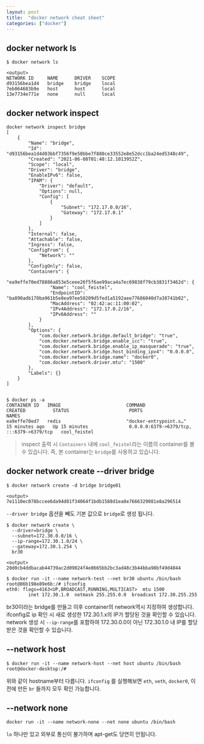 ```yaml
---
layout: post
title:  "docker network cheat sheet"
categories: ["docker"]
---
```


## docker network ls 

```
$ docker network ls

<output>
NETWORK ID     NAME      DRIVER    SCOPE
d93156bea1d4   bridge    bridge    local
7eb064683b9e   host      host      local
13e7734e771e   none      null      local
```

## docker network inspect 

```
docker network inspect bridge
[
    {
        "Name": "bridge",
        "Id": "d93156bea1d4d03bbf7356f9e50bbe7f880ce33552e8e52dcc1ba24ed5348c49",
        "Created": "2021-06-08T01:48:12.1013952Z",
        "Scope": "local",
        "Driver": "bridge",
        "EnableIPv6": false,
        "IPAM": {
            "Driver": "default",
            "Options": null,
            "Config": [
                {
                    "Subnet": "172.17.0.0/16",
                    "Gateway": "172.17.0.1"
                }
            ]
        },
        "Internal": false,
        "Attachable": false,
        "Ingress": false,
        "ConfigFrom": {
            "Network": ""
        },
        "ConfigOnly": false,
        "Containers": {
            "ea9effe70ed78886a853e5ceee26f5f6ae99aca4a7ec69838f79cb3831f3462d": {
                "Name": "cool_feistel",
                "EndpointID": "ba890adb170ba961b5e8ea97ee50209d5fed1a5192aee77686040d7a38741b02",
                "MacAddress": "02:42:ac:11:00:02",
                "IPv4Address": "172.17.0.2/16",
                "IPv6Address": ""
            }
        },
        "Options": {
            "com.docker.network.bridge.default_bridge": "true",
            "com.docker.network.bridge.enable_icc": "true",
            "com.docker.network.bridge.enable_ip_masquerade": "true",
            "com.docker.network.bridge.host_binding_ipv4": "0.0.0.0",
            "com.docker.network.bridge.name": "docker0",
            "com.docker.network.driver.mtu": "1500"
        },
        "Labels": {}
    }
]


$ docker ps -a
CONTAINER ID   IMAGE                        COMMAND                  CREATED          STATUS                      PORTS                                       NAMES
ea9effe70ed7   redis                        "docker-entrypoint.s…"   15 minutes ago   Up 15 minutes               0.0.0.0:6379->6379/tcp, :::6379->6379/tcp   cool_feistel
```



> inspect 출력 시 `Containers` 내에 `cool_feistel`라는 이름의 container를 볼수 있습니다. 
> 즉, 본 container는 `bridge`를 사용하고 있습니다.

## docker network create --driver bridge 

```
$ docker network create -d bridge bridge01

<output>
7e1110ec078bccee6da94d81f34064f1bdb1588d1ea8e7666329081e8a296514
```
`--driver bridge` 옵션을 빼도 기본 값으로 `bridge`로 생성 됩니다.


```
$ docker network create \
  --driver=bridge \
  --subnet=172.30.0.0/16 \
  --ip-range=172.30.1.0/24 \
  --gateway=172.30.1.254 \
  br30

<output>
20d0cb4ddbacab44739ac2d09024f4e8665bb2bc3ad48c3b44bba98bf49d4844

$ docker run -it --name network-test --net br30 ubuntu /bin/bash
root@86b198e89e6b:/# ifconfig
eth0: flags=4163<UP,BROADCAST,RUNNING,MULTICAST>  mtu 1500
        inet 172.30.1.0  netmask 255.255.0.0  broadcast 172.30.255.255
```

br30이라는 bridge를 만들고 이후 container의 network역시 지정하여 생성합니다.
ifconfig로 ip 확인 시 새로 생성한 172.30.1.x의 IP가 할당된 것을 확인할 수 있습니다. 
network 생성 시 `--ip-range`를 포함하여 172.30.0.0이 아닌 172.30.1.0 내 IP를 할당 받은 것을 확인할 수 있습니다.


## --network host 

```
$ docker run -it --name network-host --net host ubuntu /bin/bash
root@docker-desktop:/# 
```

위와 같이 hostname부터 다릅니다. `ifconfig` 를 실행해보면 `eth`, `veth`, `docker0`, 이전에 만든 `br` 들까지 모두 확인 가능합니다.

## --network none 

```
docker run -it --name network-none --net none ubuntu /bin/bash
```

`lo` 하나만 있고 외부로 통신이 불가하며 apt-get도 당연히 안됩니다.